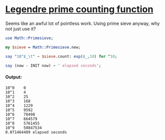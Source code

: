 [1]: https://rosettacode.org/wiki/Legendre_prime_counting_function

# [Legendre prime counting function][1]

Seems like an awful lot of pointless work. Using prime sieve anyway, why not just use it?

```perl
use Math::Primesieve;

my $sieve = Math::Primesieve.new;

say "10^$_\t" ~ $sieve.count: exp($_,10) for ^10;

say (now - INIT now) ~ ' elapsed seconds';
```

#### Output:
```
10^0    0
10^1    4
10^2    25
10^3    168
10^4    1229
10^5    9592
10^6    78498
10^7    664579
10^8    5761455
10^9    50847534
0.071464489 elapsed seconds
```
